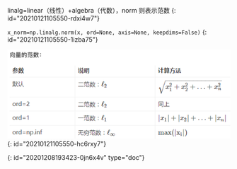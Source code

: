 linalg=linear（线性）+algebra（代数），norm 则表示范数
{: id="20210121105550-rdxi4w7"}

`x_norm=np.linalg.norm(x, ord=None, axis=None, keepdims=False)`
{: id="20210121105550-1izba75"}

![截屏 20201208 下午 7.35.37.png](assets/linear-algebra.png)
{: id="20210121105550-hc6rxy7"}


{: id="20201208193423-0jn6x4v" type="doc"}
